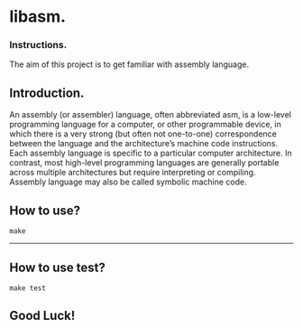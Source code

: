 # libasm.

### Instructions.

The aim of this project is to get familiar with assembly language.

## Introduction.

An assembly (or assembler) language, often abbreviated asm, is a low-level programming language for a computer, or other programmable device, in which there is a very strong (but often not one-to-one) correspondence between the language and the architecture’s machine code instructions. Each assembly language is specific to a particular computer architecture. In contrast, most high-level programming languages are generally portable across multiple architectures but require interpreting or compiling. Assembly language may also be called symbolic machine code.

## How to use?

`make`
***

## How to use test?

`make test`

## Good Luck!
